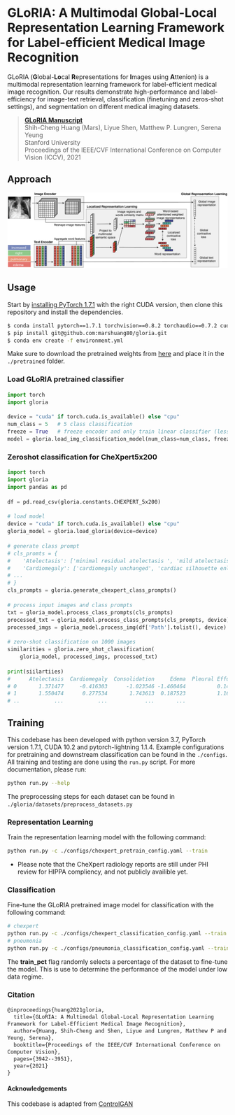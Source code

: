 # GLoRIA: A Multimodal Global-Local Representation Learning Framework for Label-efficient Medical Image Recognition

GLoRIA (**G**lobal-**Lo**cal **R**epresentations for **I**mages using **A**ttenion) is a multimodal representation learning framework for label-efficient medical image recognition. Our results demonstrate high-performance and label-efficiency for image-text retrieval, classification (finetuning and zeros-shot settings), and segmentation on different medical imaging datasets. 

>**[GLoRIA Manuscript](https://openaccess.thecvf.com/content/ICCV2021/html/Huang_GLoRIA_A_Multimodal_Global-Local_Representation_Learning_Framework_for_Label-Efficient_Medical_ICCV_2021_paper.html)** \
> Shih-Cheng Huang (Mars), Liyue Shen, Matthew P. Lungren, Serena Yeung <br> 
> Stanford University <br>
> Proceedings of the IEEE/CVF International Conference on Computer Vision (ICCV), 2021 <br>

## Approach
![GLoRIA](GLoRIA.png)

## Usage

Start by [installing PyTorch 1.7.1](https://pytorch.org/get-started/locally/) with the right CUDA version, then clone this repository and install the dependencies.  

```bash
$ conda install pytorch==1.7.1 torchvision==0.8.2 torchaudio==0.7.2 cudatoolkit=10.1 -c pytorch
$ pip install git@github.com:marshuang80/gloria.git
$ conda env create -f environment.yml
```

Make sure to download the pretrained weights from [here](https://stanfordmedicine.box.com/s/j5h7q99f3pfi7enc0dom73m4nsm6yzvh) and place it in the `./pretrained` folder.

### Load GLoRIA pretrained classifier 
```python
import torch
import gloria

device = "cuda" if torch.cuda.is_available() else "cpu"
num_class = 5   # 5 class classification
freeze = True   # freeze encoder and only train linear classifier (less likely to overfit when training data is limited)
model = gloria.load_img_classification_model(num_class=num_class, freeze_encoder=freeze, device=device)
```

### Zeroshot classification for CheXpert5x200
```python
import torch
import gloria
import pandas as pd 

df = pd.read_csv(gloria.constants.CHEXPERT_5x200)

# load model
device = "cuda" if torch.cuda.is_available() else "cpu"
gloria_model = gloria.load_gloria(device=device)

# generate class prompt
# cls_promts = {
#    'Atelectasis': ['minimal residual atelectasis ', 'mild atelectasis' ...]
#    'Cardiomegaly': ['cardiomegaly unchanged', 'cardiac silhouette enlarged' ...] 
# ...
# } 
cls_prompts = gloria.generate_chexpert_class_prompts()

# process input images and class prompts 
txt = gloria_model.process_class_prompts(cls_prompts)
processed_txt = gloria_model.process_class_prompts(cls_prompts, device)
processed_imgs = gloria_model.process_img(df['Path'].tolist(), device)

# zero-shot classification on 1000 images
similarities = gloria.zero_shot_classification(
    gloria_model, processed_imgs, processed_txt)

print(siilartiies)
#      Atelectasis  Cardiomegaly  Consolidation     Edema  Pleural Effusion
# 0       1.371477     -0.416303      -1.023546 -1.460464          0.145969
# 1       1.550474      0.277534       1.743613  0.187523          1.166638
# ..           ...           ...            ...       ...               ...
```

## Training

This codebase has been developed with python version 3.7, PyTorch version 1.7.1, CUDA 10.2 and pytorch-lightning 1.1.4. 
Example configurations for pretraining and downstream classification can be found in the `./configs`. All training and testing are done using the `run.py` script. For more documentation, please run: 

```bash 
python run.py --help
```

The preprocessing steps for each dataset can be found in `./gloria/datasets/preprocess_datasets.py`

### Representation Learning

Train the representation learning model with the following command: 

```bash 
python run.py -c ./configs/chexpert_pretrain_config.yaml --train
```

* Please note that the CheXpert radiology reports are still under PHI review for HIPPA compliency, and not publicly availible yet.  

### Classification 

Fine-tune the GLoRIA pretrained image model for classification with the following command: 

```bash 
# chexpert
python run.py -c ./configs/chexpert_classification_config.yaml --train --test --train_pct 0.01
# pneumonia
python run.py -c ./configs/pneumonia_classification_config.yaml --train --test --train_pct 0.01
```

The **train_pct** flag randomly selects a percentage of the dataset to fine-tune the model. This is use to determine the performance of the model under low data regime.

### Citation

```
@inproceedings{huang2021gloria,
  title={GLoRIA: A Multimodal Global-Local Representation Learning Framework for Label-Efficient Medical Image Recognition},
  author={Huang, Shih-Cheng and Shen, Liyue and Lungren, Matthew P and Yeung, Serena},
  booktitle={Proceedings of the IEEE/CVF International Conference on Computer Vision},
  pages={3942--3951},
  year={2021}
}
```

#### Acknowledgements
This codebase is adapted from [ControlGAN](https://github.com/mrlibw/ControlGAN)
